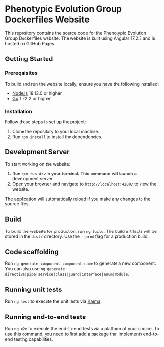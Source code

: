 # Phenotypic Evolution Group Dockerfiles Website

This repository contains the source code for the Phenotypic Evolution Group Dockerfiles website. The website is built using Angular 17.2.3 and is hosted on GitHub Pages.

## Getting Started

### Prerequisites

To build and run the website locally, ensure you have the following installed:

- [Node.js](https://nodejs.org/en/download/) 18.13.0 or higher
- [Go](https://go.dev/dl/) 1.22.2 or higher

### Installation

Follow these steps to set up the project:

1. Clone the repository to your local machine.
2. Run `npm install` to install the dependencies.

## Development Server

To start working on the website:

1. Run `npm run dev` in your terminal. This command will launch a development server.
2. Open your browser and navigate to `http://localhost:4200/` to view the website.

The application will automatically reload if you make any changes to the source files.

## Build

To build the website for production, run `ng build`. The build artifacts will be stored in the `dist/` directory. Use the `--prod` flag for a production build.

## Code scaffolding

Run `ng generate component component-name` to generate a new component. You can also use `ng generate directive|pipe|service|class|guard|interface|enum|module`.

## Running unit tests

Run `ng test` to execute the unit tests via [Karma](https://karma-runner.github.io).

## Running end-to-end tests

Run `ng e2e` to execute the end-to-end tests via a platform of your choice. To use this command, you need to first add a package that implements end-to-end testing capabilities.
